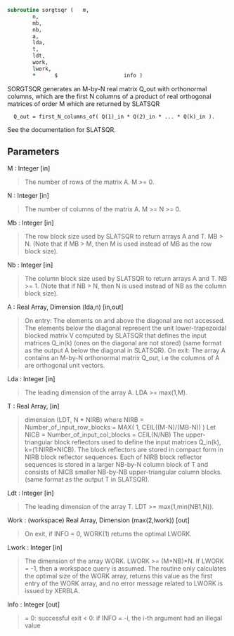 ```fortran
subroutine sorgtsqr	(	m,
		n,
		mb,
		nb,
		a,
		lda,
		t,
		ldt,
		work,
		lwork,
		*      $                     info )
```

 SORGTSQR generates an M-by-N real matrix Q_out with orthonormal columns,
 which are the first N columns of a product of real orthogonal
 matrices of order M which are returned by SLATSQR

      Q_out = first_N_columns_of( Q(1)_in * Q(2)_in * ... * Q(k)_in ).

 See the documentation for SLATSQR.

## Parameters
M : Integer [in]
> The number of rows of the matrix A.  M >= 0.

N : Integer [in]
> The number of columns of the matrix A. M >= N >= 0.

Mb : Integer [in]
> The row block size used by SLATSQR to return
> arrays A and T. MB > N.
> (Note that if MB > M, then M is used instead of MB
> as the row block size).

Nb : Integer [in]
> The column block size used by SLATSQR to return
> arrays A and T. NB >= 1.
> (Note that if NB > N, then N is used instead of NB
> as the column block size).

A : Real Array, Dimension (lda,n) [in,out]
> On entry:
> The elements on and above the diagonal are not accessed.
> The elements below the diagonal represent the unit
> lower-trapezoidal blocked matrix V computed by SLATSQR
> that defines the input matrices Q_in(k) (ones on the
> diagonal are not stored) (same format as the output A
> below the diagonal in SLATSQR).
> On exit:
> The array A contains an M-by-N orthonormal matrix Q_out,
> i.e the columns of A are orthogonal unit vectors.

Lda : Integer [in]
> The leading dimension of the array A.  LDA >= max(1,M).

T : Real Array, [in]
> dimension (LDT, N * NIRB)
> where NIRB = Number_of_input_row_blocks
> = MAX( 1, CEIL((M-N)/(MB-N)) )
> Let NICB = Number_of_input_col_blocks
> = CEIL(N/NB)
> The upper-triangular block reflectors used to define the
> input matrices Q_in(k), k=(1:NIRB*NICB). The block
> reflectors are stored in compact form in NIRB block
> reflector sequences. Each of NIRB block reflector sequences
> is stored in a larger NB-by-N column block of T and consists
> of NICB smaller NB-by-NB upper-triangular column blocks.
> (same format as the output T in SLATSQR).

Ldt : Integer [in]
> The leading dimension of the array T.
> LDT >= max(1,min(NB1,N)).

Work : (workspace) Real Array, Dimension (max(2,lwork)) [out]
> On exit, if INFO = 0, WORK(1) returns the optimal LWORK.

Lwork : Integer [in]
> The dimension of the array WORK.  LWORK >= (M+NB)*N.
> If LWORK = -1, then a workspace query is assumed.
> The routine only calculates the optimal size of the WORK
> array, returns this value as the first entry of the WORK
> array, and no error message related to LWORK is issued
> by XERBLA.

Info : Integer [out]
> = 0:  successful exit
> < 0:  if INFO = -i, the i-th argument had an illegal value

